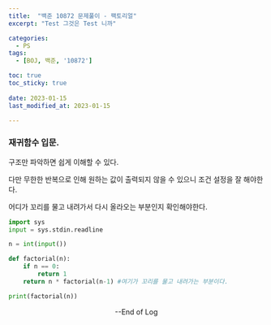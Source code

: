 ```yaml
---
title:  "백준 10872 문제풀이 - 팩토리얼" 
excerpt: "Test 그것은 Test 니까"

categories:
  - PS
tags:
  - [BOJ, 백준, '10872']

toc: true
toc_sticky: true
 
date: 2023-01-15
last_modified_at: 2023-01-15

---
```


### 재귀함수 입문.

구조만 파악하면 쉽게 이해할 수 있다.

다만 무한한 반복으로 인해 원하는 값이 출력되지 않을 수 있으니 조건 설정을 잘 해야한다.

어디가 꼬리를 물고 내려가서 다시 올라오는 부분인지 확인해야한다.

```python
import sys
input = sys.stdin.readline

n = int(input())

def factorial(n):
    if n == 0:
        return 1
    return n * factorial(n-1) #여기가 꼬리를 물고 내려가는 부분이다.

print(factorial(n))
```



<center> --End of Log </center>

